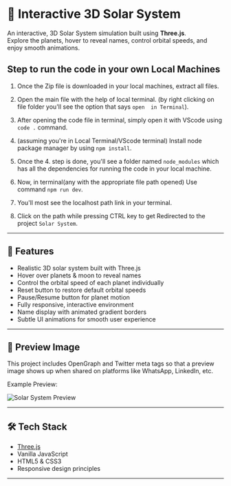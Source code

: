# 🌌 Interactive 3D Solar System

An interactive, 3D Solar System simulation built using **Three.js**.  
Explore the planets, hover to reveal names, control orbital speeds, and enjoy smooth animations.

## Step to run the code in your own Local Machines

1. Once the Zip file is downloaded in your local machines, extract all files.

2. Open the main file with the help of local terminal. (by right clicking on file folder you'll see the option that says
   `open  in Terminal`).

3. After opening the code file in terminal, simply open it with VScode using `code .` command.

4. (assuming you're in Local Terminal/VScode terminal) Install node package manager by using `npm install`.

5. Once the 4. step is done, you'll see a folder named `node_modules` which has all the dependencies for running the code
   in your local machine.

6. Now, in terminal(any with the appropriate file path opened) Use command `npm run dev`.

7. You'll most see the localhost path link in your terminal.

8. Click on the path while pressing CTRL key to get Redirected to the project `Solar System`.

---

## 🚀 Features

- Realistic 3D solar system built with Three.js
- Hover over planets & moon to reveal names
- Control the orbital speed of each planet individually
- Reset button to restore default orbital speeds
- Pause/Resume button for planet motion
- Fully responsive, interactive environment
- Name display with animated gradient borders
- Subtle UI animations for smooth user experience

---

## 🎨 Preview Image

This project includes OpenGraph and Twitter meta tags so that a preview image shows up when shared on platforms like WhatsApp, LinkedIn, etc.

Example Preview:

![Solar System Preview](https://solar-system-ecru-xi.vercel.app/preview.png)

---

## 🛠️ Tech Stack

- [Three.js](https://threejs.org/)
- Vanilla JavaScript
- HTML5 & CSS3
- Responsive design principles

---
